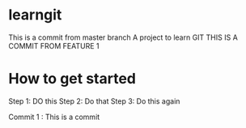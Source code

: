 # learngit
This is a commit from master branch
A project to learn GIT
THIS IS A COMMIT FROM FEATURE 1

# How to get started
Step 1: DO this
Step 2: Do that
Step 3: Do this again

Commit 1 : This is a commit